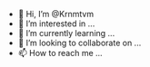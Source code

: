- 👋 Hi, I’m @Krnmtvm
- 👀 I’m interested in ...
- 🌱 I’m currently learning ...
- 💞️ I’m looking to collaborate on ...
- 📫 How to reach me ...

<!---
Krnmtvm/Krnmtvm is a ✨ special ✨ repository because its `README.md` (this file) appears on your GitHub profile.
You can click the Preview link to take a look at your changes.
--->
